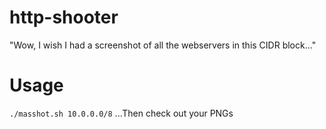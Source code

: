 # http-shooter
"Wow, I wish I had a screenshot of all the webservers in this CIDR block..."

# Usage
```./masshot.sh 10.0.0.0/8```
...Then check out your PNGs
